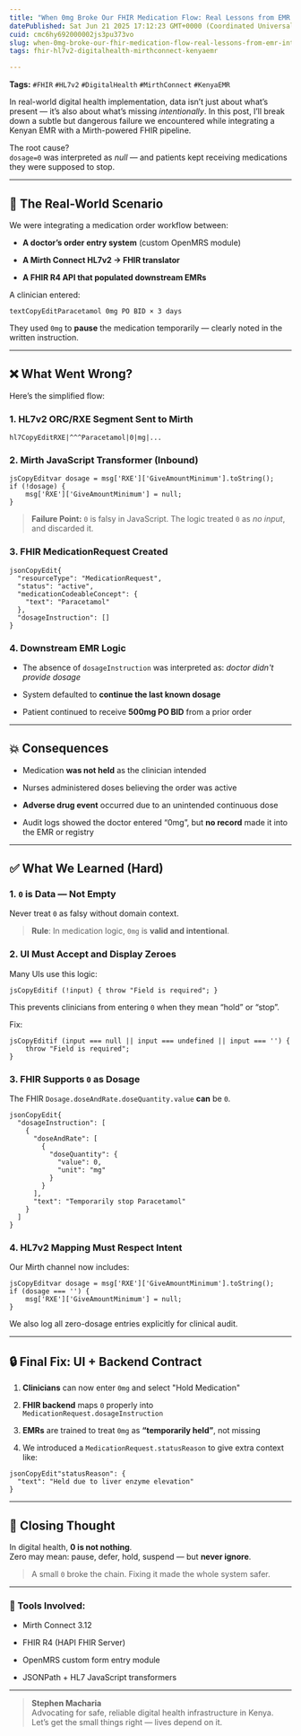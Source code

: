 ```yaml
---
title: "When 0mg Broke Our FHIR Medication Flow: Real Lessons from EMR Interoperability"
datePublished: Sat Jun 21 2025 17:12:23 GMT+0000 (Coordinated Universal Time)
cuid: cmc6hy692000002js3pu373vo
slug: when-0mg-broke-our-fhir-medication-flow-real-lessons-from-emr-interoperability
tags: fhir-hl7v2-digitalhealth-mirthconnect-kenyaemr

---
```


**Tags:** `#FHIR` `#HL7v2` `#DigitalHealth` `#MirthConnect` `#KenyaEMR`

In real-world digital health implementation, data isn’t just about what’s present — it’s also about what’s missing *intentionally*. In this post, I’ll break down a subtle but dangerous failure we encountered while integrating a Kenyan EMR with a Mirth-powered FHIR pipeline.

The root cause?  
`dosage=0` was interpreted as *null* — and patients kept receiving medications they were supposed to stop.

---

## 💊 The Real-World Scenario

We were integrating a medication order workflow between:

* **A doctor’s order entry system** (custom OpenMRS module)
    
* **A Mirth Connect HL7v2 → FHIR translator**
    
* **A FHIR R4 API that populated downstream EMRs**
    

A clinician entered:

```plaintext
textCopyEditParacetamol 0mg PO BID × 3 days
```

They used `0mg` to **pause** the medication temporarily — clearly noted in the written instruction.

---

## ❌ What Went Wrong?

Here’s the simplified flow:

### 1\. **HL7v2 ORC/RXE Segment Sent to Mirth**

```plaintext
hl7CopyEditRXE|^^^Paracetamol|0|mg|...
```

### 2\. **Mirth JavaScript Transformer (Inbound)**

```plaintext
jsCopyEditvar dosage = msg['RXE']['GiveAmountMinimum'].toString();
if (!dosage) {
    msg['RXE']['GiveAmountMinimum'] = null;
}
```

> **Failure Point:** `0` is falsy in JavaScript. The logic treated `0` as *no input*, and discarded it.

### 3\. **FHIR MedicationRequest Created**

```plaintext
jsonCopyEdit{
  "resourceType": "MedicationRequest",
  "status": "active",
  "medicationCodeableConcept": {
    "text": "Paracetamol"
  },
  "dosageInstruction": []
}
```

### 4\. **Downstream EMR Logic**

* The absence of `dosageInstruction` was interpreted as: *doctor didn't provide dosage*
    
* System defaulted to **continue the last known dosage**
    
* Patient continued to receive **500mg PO BID** from a prior order
    

---

## 💥 Consequences

* Medication **was not held** as the clinician intended
    
* Nurses administered doses believing the order was active
    
* **Adverse drug event** occurred due to an unintended continuous dose
    
* Audit logs showed the doctor entered “0mg”, but **no record** made it into the EMR or registry
    

---

## ✅ What We Learned (Hard)

### 1\. `0` is Data — Not Empty

Never treat `0` as falsy without domain context.

> **Rule**: In medication logic, `0mg` is **valid and intentional**.

### 2\. UI Must Accept and Display Zeroes

Many UIs use this logic:

```plaintext
jsCopyEditif (!input) { throw "Field is required"; }
```

This prevents clinicians from entering `0` when they mean “hold” or “stop”.

Fix:

```plaintext
jsCopyEditif (input === null || input === undefined || input === '') {
    throw "Field is required";
}
```

### 3\. FHIR Supports `0` as Dosage

The FHIR `Dosage.doseAndRate.doseQuantity.value` **can** be `0`.

```plaintext
jsonCopyEdit{
  "dosageInstruction": [
    {
      "doseAndRate": [
        {
          "doseQuantity": {
            "value": 0,
            "unit": "mg"
          }
        }
      ],
      "text": "Temporarily stop Paracetamol"
    }
  ]
}
```

### 4\. HL7v2 Mapping Must Respect Intent

Our Mirth channel now includes:

```plaintext
jsCopyEditvar dosage = msg['RXE']['GiveAmountMinimum'].toString();
if (dosage === '') {
    msg['RXE']['GiveAmountMinimum'] = null;
}
```

We also log all zero-dosage entries explicitly for clinical audit.

---

## 🔒 Final Fix: UI + Backend Contract

1. **Clinicians** can now enter `0mg` and select "Hold Medication"
    
2. **FHIR backend** maps `0` properly into `MedicationRequest.dosageInstruction`
    
3. **EMRs** are trained to treat `0mg` as **“temporarily held”**, not missing
    
4. We introduced a `MedicationRequest.statusReason` to give extra context like:
    

```plaintext
jsonCopyEdit"statusReason": {
  "text": "Held due to liver enzyme elevation"
}
```

---

## 🔁 Closing Thought

In digital health, **0 is not nothing**.  
Zero may mean: pause, defer, hold, suspend — but **never ignore**.

> A small `0` broke the chain. Fixing it made the whole system safer.

---

### 🔧 Tools Involved:

* Mirth Connect 3.12
    
* FHIR R4 (HAPI FHIR Server)
    
* OpenMRS custom form entry module
    
* JSONPath + HL7 JavaScript transformers
    

---

> **Stephen Macharia**  
> Advocating for safe, reliable digital health infrastructure in Kenya.  
> Let’s get the small things right — lives depend on it.